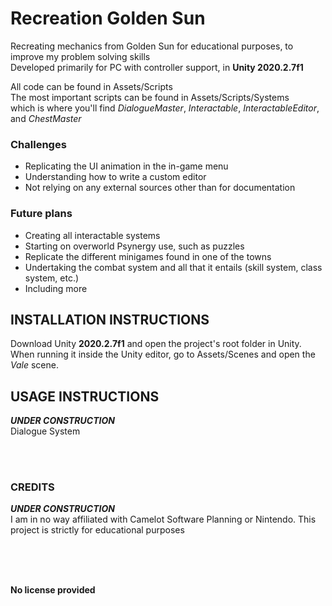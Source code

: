 # Recreation Golden Sun
Recreating mechanics from Golden Sun for educational purposes, to improve my problem solving skills
</br>
Developed primarily for PC with controller support, in **Unity 2020.2.7f1**

All code can be found in Assets/Scripts
</br>
The most important scripts can be found in Assets/Scripts/Systems
</br>
which is where you'll find *DialogueMaster*, *Interactable*, *InteractableEditor*, and *ChestMaster*

### Challenges
* Replicating the UI animation in the in-game menu
* Understanding how to write a custom editor
* Not relying on any external sources other than for documentation

### Future plans
* Creating all interactable systems
* Starting on overworld Psynergy use, such as puzzles 
* Replicate the different minigames found in one of the towns
* Undertaking the combat system and all that it entails (skill system, class system, etc.)
* Including more

## INSTALLATION INSTRUCTIONS
Download Unity **2020.2.7f1** and open the project's root folder in Unity.
</br>
When running it inside the Unity editor, go to Assets/Scenes and open the *Vale* scene.

## USAGE INSTRUCTIONS
**_UNDER CONSTRUCTION_**
</br>
Dialogue System

</br>
</br>

### CREDITS
**_UNDER CONSTRUCTION_**
</br>
I am in no way affiliated with Camelot Software Planning or Nintendo. This project is strictly for educational purposes

</br>
</br>
</br>

**No license provided**
